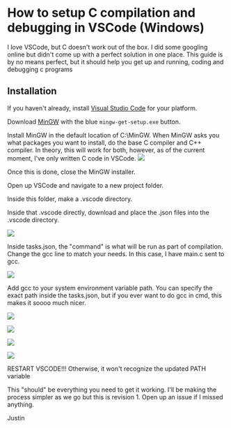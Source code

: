 # How to setup C compilation and debugging in VSCode (Windows)

I love VSCode, but C doesn't work out of the box. I did some googling online but didn't come up with  a perfect solution in one place. This guide is by no means perfect, but it should help you get up and running, coding and debugging c programs

## Installation

If you haven't already, install [Visual Studio Code](https://code.visualstudio.com/) for your platform.

Download [MinGW](https://osdn.net/projects/mingw/releases/) with the blue ```mingw-get-setup.exe``` button.

Install MinGW in the default location of C:\MinGW. When MinGW asks you what packages you want to install, do the base C compiler and C++ compiler. In theory, this will work for both, however, as of the current moment, I've only written C code in VSCode.
![](https://i.imgur.com/MNlkRgF.png)

Once this is done, close the MinGW installer.

Open up VSCode and navigate to a new project folder.

Inside this folder, make a .vscode directory.

Inside that .vscode directly, download and place the .json files into the .vscode directory.

![](https://i.imgur.com/O6NHUc9.png)

Inside tasks.json, the "command" is what will be run as part of compilation. Change the gcc line to match your needs. In this case, I have main.c sent to gcc.

![](https://i.imgur.com/It6z8x5.png)

Add gcc to your system environment variable path. You can specify the exact path inside the tasks.json,  but if you ever want to do gcc in cmd, this makes it soooo much nicer.

![](https://i.imgur.com/XjTeH50.png)

![](https://i.imgur.com/oCWfX1K.png)

![](https://i.imgur.com/cjBMh8R.png)

![](https://i.imgur.com/MaILoCc.png)


RESTART VSCODE!!! Otherwise, it won't recognize the updated PATH variable


This "should" be everything you need to get it working. I'll be making the process simpler as we go but this is revision 1. Open up an issue if I missed anything.


Justin


